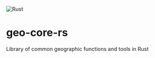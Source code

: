 ![Rust](https://github.com/bencalnan/geo-core-rs/workflows/Rust/badge.svg)

# geo-core-rs
Library of common geographic functions and tools in Rust


